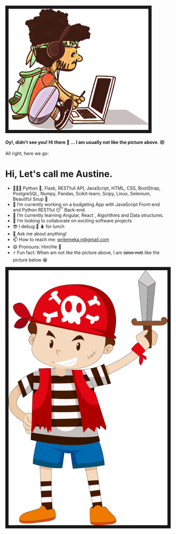 <img align=center src="https://raw.githubusercontent.com/iemeka/guess-game/gh-pages/assets/img/pnghut_cartoon(1).png" 
alt="IMAGE ALT TEXT HERE" width="440" height="380" border="10" />



#### Oy!, didn't see you! Hi there 👋 ... I am usually not like the picture above. :persevere:

All right, here we go:

# Hi, Let's call me Austine.
- 👨🏾‍💻 Python :snake:, Flask, RESTfull API, JavaScript, HTML, CSS, BootStrap, PostgreSQL, Numpy, Pandas, Scikit-learn, Scipy, Linux, Selenium, Beautiful Soup :ramen:
- 🔭 I’m currently working on a budgeting App with JavaScript Front-end and Python RESTful :sleeping: Back-end.
- 🌱 I’m currently learning Angular, React , Algorithms and Data structures.
- 👯 I’m looking to collaborate on exciting software projects
- :sunglasses: I debug :bug: :beetle: for lunch 
- 💬 Ask me about anything! 
- 📫 How to reach me: writemeka.n@gmail.com
- 😄 Pronouns: Him/He :older_man:
- ⚡ Fun fact: When am not like the picture above, I am ~~(also not)~~ like the picture below :grin:

<p align=center >
  <img src="https://raw.githubusercontent.com/iemeka/guess-game/gh-pages/assets/img/pnghut_cartoon%20(1).png" 
alt="IMAGE ALT TEXT HERE" width="500" height="800" border="10" />
</p>

